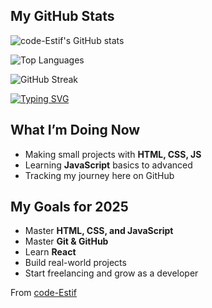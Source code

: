 ## My GitHub Stats

<!-- GitHub Stats Card -->
![code-Estif's GitHub stats](https://github-readme-stats.vercel.app/api?username=code-Estif&show_icons=true&theme=transparent)

<!-- Most Used Languages Card -->
![Top Languages](https://github-readme-stats.vercel.app/api/top-langs/?username=code-Estif&layout=compact&theme=transparent)

<!-- GitHub Streak Card -->
![GitHub Streak](https://github-readme-streak-stats.herokuapp.com/?user=code-Estif&theme=transparent)

[![Typing SVG](https://readme-typing-svg.herokuapp.com?size=25&color=00FFB3&lines=I+am+a+Frontend+Developer;HTML+and+CSS+lover;Learning+JavaScript)](https://git.io/typing-svg)

## What I’m Doing Now
-  Making small projects with **HTML, CSS, JS**
-  Learning **JavaScript** basics to advanced
-  Tracking my journey here on GitHub

## My Goals for 2025
-  Master **HTML, CSS, and JavaScript**
-  Master **Git & GitHub**
-  Learn **React**
-  Build real-world projects
- Start freelancing and grow as a developer

From [code-Estif](https://github.com/code-Estif)
